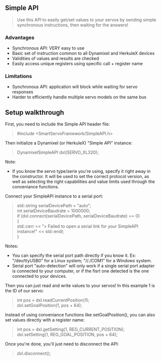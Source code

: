 Simple API
----------

> Use this API to easily get/set values to your servos by sending simple synchronous instructions, then waiting for the answers!

### Advantages

- Synchronous API: VERY easy to use
- Basic set of instruction common to all Dynamixel and HerkuleX devices
- Validities of values and results are checked
- Easily access unique registers using specific call + register name

### Limitations

- Synchronous API: application will block while waiting for servo responses
- Harder to efficiently handle multiple servo models on the same bus

## Setup walkthrough

First, you need to include the Simple API header file:
> #include <SmartServoFramework/SimpleAPI.h>  

Then initialize a Dynamixel (or HerkuleX) "Simple API" instance:
> DynamixelSimpleAPI dxl(SERVO_XL320);  

Note:
* If you know the servo type/serie you're using, specify it right away in the constructor. It will be used to set the correct protocol version, as well as selecting the right capabilities and value limits used through the conveniance functions.

Connect your SimpleAPI instance to a serial port:
> std::string serialDevicePath = "auto";  
> int serialDeviceBaudrate = 1000000;  
> if (dxl.connect(serialDevicePath, serialDeviceBaudrate) == 0)  
> {  
>    std::cerr << "> Failed to open a serial link for your SimpleAPI instance!" << std::endl;  
> }  

Notes:
* You can specify the serial port path directly if you know it. Ex: "/dev/ttyUSB0" for a Linux system; "//./COM1" for a Windows system.
* Serial port "auto-detection" will only work if a single serial port adapter is connected to your computer, or if the fisrt one detected is the one connected to your devices.

Then you can just read and write values to your servos!
In this example 1 is the ID of our servo:
> int pos = dxl.readCurrentPosition(1);  
> dxl.setGoalPosition(1, pos + 64);  

Instead of using conveniance functions like setGoalPosition(), you can also set values directly with a register name:
> int pos = dxl.getSetting(1, REG_CURRENT_POSITION);  
> dxl.setSetting(1, REG_GOAL_POSITION, pos + 64);  

Once you're done, you'll just need to disconnect the API:
> dxl.disconnect();  


